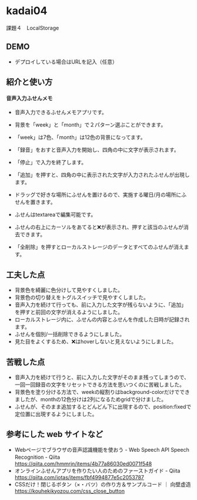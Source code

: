 # kadai04
課題４　LocalStorage

## DEMO

  - デプロイしている場合はURLを記入（任意）

## 紹介と使い方

  #### 音声入力ふせんメモ
  - 音声入力できるふせんメモアプリです。
  - 背景を「week」と「month」で２パターン選ぶことができます。
  - 「week」は7色、「month」は12色の背景になってます。

  - 「録音」をおすと音声入力を開始し、四角の中に文字が表示されます。
  - 「停止」で入力を終了します。
  - 「追加」を押すと、四角の中に表示された文字が入力されたふせんが出現します。
  
  - ドラッグで好きな場所にふせんを置けるので、実施する曜日/月の場所にふせんを置きます。
  - ふせんはtextareaで編集可能です。
  - ふせんの右上にカーソルをあてると❌が表示され、押すと該当のふせんが消去できます。

  - 「全削除」を押すとローカルストレージのデータとすべてのふせんが消えます。

## 工夫した点

  - 背景色を綺麗に色分けして見やすくしました。
  - 背景色の切り替えをトグルスイッチで見やすくしました。
  - 音声入力を続けて行っても、前に入力した文字が残らないように、「追加」を押すと前回の文字が消えるようにしました。
  - ローカルストレージ内に、ふせんの内容とふせんを作成した日時が記録されます。
  - ふせんを個別/一括削除できるようにしました。
  - 見た目をよくするため、❌はhoverしないと見えないようにしました。
  
## 苦戦した点

  - 音声入力を続けて行うと、前に入力した文字がそのまま残ってしまうので、一回一回録音の文字をリセットできる方法を思いつくのに苦戦しました。
  - 背景色を塗り分ける方法で、weekの縦割りはbackground-colorだけでできましたが、monthの12色分けは2列になるためgridで分けました。
  - ふせんが、そのまま追加するとどんどん下に出現するので、position:fixedで定位置に出現するようにしました。

## 参考にした web サイトなど

  - Webページでブラウザの音声認識機能を使おう - Web Speech API Speech Recognition - Qiita　https://qiita.com/hmmrjn/items/4b77a86030ed0071f548
  - オンラインふせんアプリを作りたい人のためのファーストガイド - Qiita　https://qiita.com/iotas/items/fbf4994877e5c2053787
  - CSSだけ！閉じるボタン（×・バツ）の作り方＆サンプルコード ｜ 向壁虚造　https://kouhekikyozou.com/css_close_button
